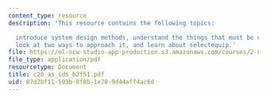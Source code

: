 ```yaml
---
content_type: resource
description: 'This resource contains the following topics:

  introduce system design methods, understand the things that must be considered,
  look at two ways to approach it, and learn about selectequip.'
file: https://ol-ocw-studio-app-production.s3.amazonaws.com/courses/2-875-mechanical-assembly-and-its-role-in-product-development-fall-2004/87d2bf11593b8f8b1e709d44aff4ac6d_c20_as_sds_b2f51.pdf
file_type: application/pdf
resourcetype: Document
title: c20_as_sds_b2f51.pdf
uid: 87d2bf11-593b-8f8b-1e70-9d44aff4ac6d
---
```

